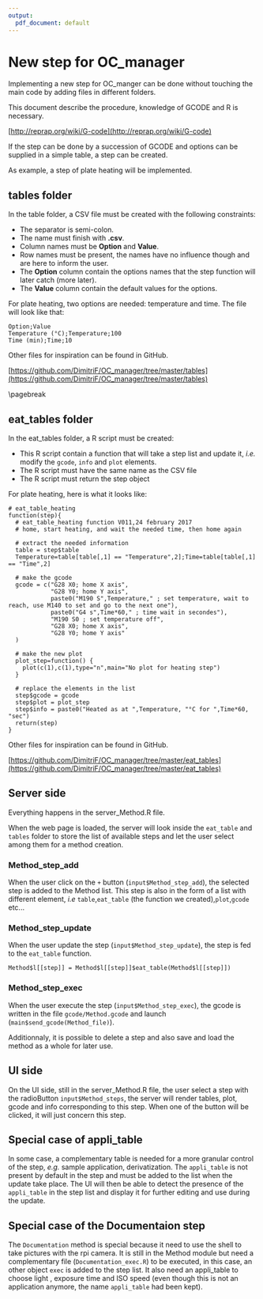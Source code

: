 ```yaml
---
output:
  pdf_document: default
---
```


New step for OC_manager
===========

Implementing a new step for OC_manger can be done without touching the main code by adding files in different folders.

This document describe the procedure, knowledge of GCODE and R is necessary. 

[http://reprap.org/wiki/G-code](http://reprap.org/wiki/G-code)

If the step can be done by a succession of GCODE and options can be supplied in a simple table, a step can be created.


As example, a step of plate heating will be implemented.


## tables folder

In the table folder, a CSV file must be created with the following constraints: 

* The separator is semi-colon.
* The name must finish with __.csv__.
* Column names must be __Option__ and __Value__.
* Row names must be present, the names have no influence though and are here to inform the user.
* The __Option__ column contain the options names that the step function will later catch (more later).
* The __Value__ column contain the default values for the options.

For plate heating, two options are needed: temperature and time. The file will look like that:

```
Option;Value
Temperature (°C);Temperature;100
Time (min);Time;10
```

Other files for inspiration can be found in GitHub. 

[https://github.com/DimitriF/OC_manager/tree/master/tables](https://github.com/DimitriF/OC_manager/tree/master/tables)

\pagebreak


## eat_tables folder

In the eat_tables folder, a R script must be created:

* This R script contain a function that will take a step list and update it, _i.e._ modify the ```gcode```, ```info``` and ```plot``` elements.
* The R script must have the same name as the CSV file
* The R script must return the step object

For plate heating, here is what it looks like:

```
# eat_table_heating
function(step){
  # eat_table_heating function V011,24 february 2017
  # home, start heating, and wait the needed time, then home again
  
  # extract the needed information
  table = step$table
  Temperature=table[table[,1] == "Temperature",2];Time=table[table[,1] == "Time",2]
  
  # make the gcode
  gcode = c("G28 X0; home X axis",
            "G28 Y0; home Y axis",
            paste0("M190 S",Temperature," ; set temperature, wait to reach, use M140 to set and go to the next one"),
            paste0("G4 s",Time*60," ; time wait in secondes"),
            "M190 S0 ; set temperature off",
            "G28 X0; home X axis",
            "G28 Y0; home Y axis"
  )
  
  # make the new plot
  plot_step=function() {
    plot(c(1),c(1),type="n",main="No plot for heating step")
  }
  
  # replace the elements in the list
  step$gcode = gcode
  step$plot = plot_step
  step$info = paste0("Heated as at ",Temperature, "°C for ",Time*60, "sec")
  return(step)
}

```

Other files for inspiration can be found in GitHub.

[https://github.com/DimitriF/OC_manager/tree/master/eat_tables](https://github.com/DimitriF/OC_manager/tree/master/eat_tables)

## Server side

Everything happens in the server_Method.R file.

When the web page is loaded, the server will look inside the ```eat_table``` and ```tables``` folder to store the list of available steps and let the user select among them for a method creation.

### Method_step_add

When the user click on the ```+``` button (```input$Method_step_add```), the selected step is added to the Method list. This step is also in the form of a list with different element, _i.e_ ```table```,```eat_table``` (the function we created),```plot```,```gcode``` etc...

### Method_step_update

When the user update the step (```input$Method_step_update```), the step is fed to the ```eat_table``` function.

```
Method$l[[step]] = Method$l[[step]]$eat_table(Method$l[[step]])
```

### Method_step_exec

When the user execute the step (```input$Method_step_exec```), the gcode is written in the file ```gcode/Method.gcode``` and launch (```main$send_gcode(Method_file)```).

Additionnaly, it is possible to delete a step and also save and load the method as a whole for later use.

## UI side

On the UI side, still in the server_Method.R file, the user select a step with the radioButton ```input$Method_steps```, the server will render tables, plot, gcode and info corresponding to this step. When one of the button will be clicked, it will just concern this step.

## Special case of appli_table

In some case, a complementary table is needed for a more granular control of the step, _e.g._ sample application, derivatization. 
The ```appli_table``` is not present by default in the step and must be added to the list when the update take place. The UI will then be able to detect the presence of the ```appli_table``` in the step list and display it for further editing and use during the update.

## Special case of the Documentaion step

The ```Documentation``` method is special because it need to use the shell to take pictures with the rpi camera. It is still in the Method module but need a complementary file (```Documentation_exec.R```) to be executed, in this case, an other object ```exec``` is added to the step list. It also need an appli_table to choose light , exposure time and ISO speed (even though this is not an application anymore, the name ```appli_table``` had been kept).
